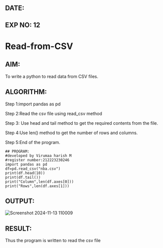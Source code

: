 ## DATE:
## EXP NO: 12
# Read-from-CSV

## AIM:
To write a python to read data from CSV files.

## ALGORITHM:
Step 1:import pandas as pd

Step 2:Read the csv file using read_csv method

Step 3: Use head and tail method to get the required contents from the file.

Step 4:Use len() method to get the number of rows and columns.

Step 5:End of the program.

~~~
## PROGRAM:
#developed by Virumaa harish M
#register number:212223230246
import pandas as pd
df=pd.read_csv("nba.csv")
print(df.head(10))
print(df.tail())
print("Column",len(df.axes[0]))
print("Rows",len(df.axes[1]))
~~~

## OUTPUT:

![Screenshot 2024-11-13 110009](https://github.com/user-attachments/assets/ae54ce24-9048-4c1a-9633-31eca8e39059)

## RESULT:

Thus the program is written to read the csv file
